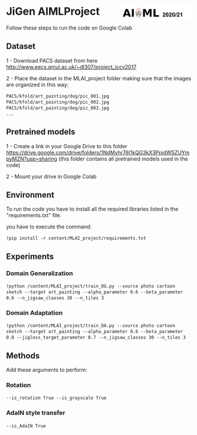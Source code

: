 # JiGen AIMLProject  <img src="https://github.com/silvia1993/Jigen_AIMLProject/blob/main/aiml.png" align="right" width="200">

Follow these steps to run the code on Google Colab

## Dataset

1 - Download PACS dataset from here http://www.eecs.qmul.ac.uk/~dl307/project_iccv2017

2 - Place the dataset in the MLAI_project folder making sure that the images are organized in this way:

```
PACS/kfold/art_painting/dog/pic_001.jpg
PACS/kfold/art_painting/dog/pic_002.jpg
PACS/kfold/art_painting/dog/pic_003.jpg
...
```

## Pretrained models

1 - Create a link in your Google Drive to this folder https://drive.google.com/drive/folders/1NdMyhr76I1kQG3kX3PpidW5ZUYmpyMZN?usp=sharing (this folder contains all pretrained models used in the code)

2 - Mount your drive in Google Colab

## Environment

To run the code you have to install all the required libraries listed in the "requirements.txt" file.

you have to execute the command:

```
!pip install -r content/MLAI_project/requirements.txt

```

## Experiments

### Domain Generalization
```
!python /content/MLAI_project/train_DG.py --source photo cartoon sketch --target art_painting --alpha_parameter 0.6 --beta_parameter 0.6 --n_jigsaw_classes 30 --n_tiles 3

```
### Domain Adaptation
```
!python /content/MLAI_project/train_DA.py --source photo cartoon sketch --target art_painting --alpha_parameter 0.6 --beta_parameter 0.8 --jigloss_target_parameter 0.7 --n_jigsaw_classes 30 --n_tiles 3

```

## Methods 

Add these arguments to perform:

### Rotation
```
--is_rotation True --is_grayscale True

```
### AdaIN style transfer
```
--is_AdaIN True

```






